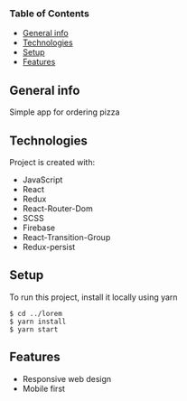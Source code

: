 ### Table of Contents

* [General info](#general-info)
* [Technologies](#technologies)
* [Setup](#setup)
* [Features](#features)

## General info 
Simple app for ordering pizza 

## Technologies
Project is created with:
* JavaScript
* React
* Redux 
* React-Router-Dom 
* SCSS
* Firebase
* React-Transition-Group
* Redux-persist 


## Setup
To run this project, install it locally using yarn

```
$ cd ../lorem
$ yarn install
$ yarn start 
```

## Features 
* Responsive web design
* Mobile first 
